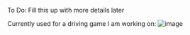 To Do: Fill this up with more details later

Currently used for a driving game I am working on:
![image](https://user-images.githubusercontent.com/26779639/230844833-36683e8c-7033-4522-aa2b-71e276649bae.png)
